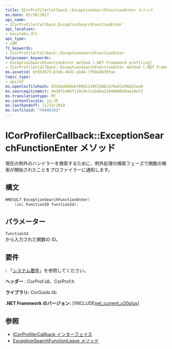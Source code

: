 ```yaml
---
title: ICorProfilerCallback::ExceptionSearchFunctionEnter メソッド
ms.date: 03/30/2017
api_name:
- ICorProfilerCallback.ExceptionSearchFunctionEnter
api_location:
- mscorwks.dll
api_type:
- COM
f1_keywords:
- ICorProfilerCallback::ExceptionSearchFunctionEnter
helpviewer_keywords:
- ExceptionSearchFunctionEnter method [.NET Framework profiling]
- ICorProfilerCallback::ExceptionSearchFunctionEnter method [.NET Framework profiling]
ms.assetid: bfd54573-b7e6-4bd1-a184-7f08a8b39fae
topic_type:
- apiref
ms.openlocfilehash: d310ad49debf69d1139f2286cb76e51e9b622ea9
ms.sourcegitcommit: 9a39f2a06f110c9c7ca54ba216900d038aa14ef3
ms.translationtype: MT
ms.contentlocale: ja-JP
ms.lasthandoff: 11/23/2019
ms.locfileid: "74445343"
---
```

# <a name="icorprofilercallbackexceptionsearchfunctionenter-method"></a>ICorProfilerCallback::ExceptionSearchFunctionEnter メソッド
現在の例外のハンドラーを検索するために、例外処理の検索フェーズで関数の検索が開始されたことをプロファイラーに通知します。  
  
## <a name="syntax"></a>構文  
  
```cpp  
HRESULT ExceptionSearchFunctionEnter(  
    [in] FunctionID functionId);  
```  
  
## <a name="parameters"></a>パラメーター  
 `functionId`  
 から入力された関数の ID。  
  
## <a name="requirements"></a>要件  
 **:** 「[システム要件](../../../../docs/framework/get-started/system-requirements.md)」を参照してください。  
  
 **ヘッダー** : CorProf.idl、CorProf.h  
  
 **ライブラリ:** CorGuids.lib  
  
 **.NET Framework のバージョン:** [!INCLUDE[net_current_v20plus](../../../../includes/net-current-v20plus-md.md)]  
  
## <a name="see-also"></a>参照

- [ICorProfilerCallback インターフェイス](../../../../docs/framework/unmanaged-api/profiling/icorprofilercallback-interface.md)
- [ExceptionSearchFunctionLeave メソッド](../../../../docs/framework/unmanaged-api/profiling/icorprofilercallback-exceptionsearchfunctionleave-method.md)

